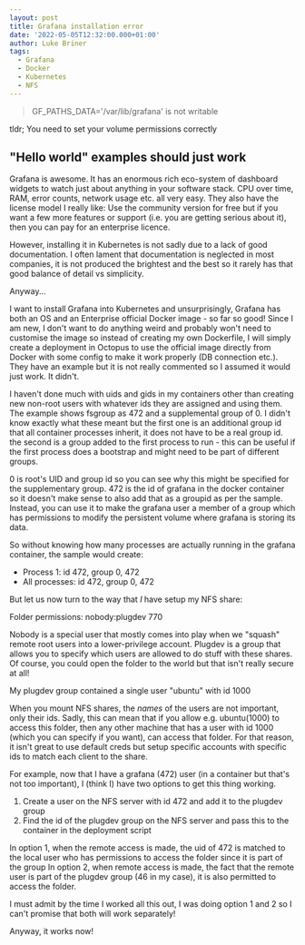 ```yaml
---
layout: post
title: Grafana installation error
date: '2022-05-05T12:32:00.000+01:00'
author: Luke Briner
tags: 
  - Grafana
  - Docker
  - Kubernetes
  - NFS
---
```


> GF_PATHS_DATA='/var/lib/grafana' is not writable

tldr; You need to set your volume permissions correctly

## "Hello world" examples should just work
Grafana is awesome. It has an enormous rich eco-system of dashboard widgets to watch just about anything in your software stack. CPU over time, RAM, error counts, network usage etc. all very easy. They also have the license model I really like: Use the community version for free but if you want a few more features or support (i.e. you are getting serious about it), then you can pay for an enterprise licence.

However, installing it in Kubernetes is not sadly due to a lack of good documentation. I often lament that documentation is neglected in most companies, it is not produced the brightest and the best so it rarely has that good balance of detail vs simplicity.

Anyway...

I want to install Grafana into Kubernetes and unsurprisingly, Grafana has both an OS and an Enterprise official Docker image - so far so good! Since I am new, I don't want to do anything weird and probably won't need to customise the image so instead of creating my own Dockerfile, I will simply create a deployment in Octopus to use the official image directly from Docker with some config to make it work properly (DB connection etc.). They have an example but it is not really commented so I assumed it would just work. It didn't.

I haven't done much with uids and gids in my containers other than creating new non-root users with whatever ids they are assigned and using them. The example shows fsgroup as 472 and a supplemental group of 0. I didn't know exactly what these meant but the first one is an additional group id that all container processes inherit, it does not have to be a real group id. the second is a group added to the first process to run - this can be useful if the first process does a bootstrap and might need to be part of different groups.

0 is root's UID and group id so you can see why this might be specified for the supplementary group. 472 is the id of grafana in the docker container so it doesn't make sense to also add that as a groupid as per the sample. Instead, you can use it to make the grafana user a member of a group which has permissions to modify the persistent volume where grafana is storing its data.

So without knowing how many processes are actually running in the grafana container, the sample would create:

* Process 1: id 472, group 0, 472
* All processes: id 472, group 0, 472

But let us now turn to the way that *I* have setup my NFS share:

Folder permissions: nobody:plugdev 770

Nobody is a special user that mostly comes into play when we "squash" remote root users into a lower-privilege account. Plugdev is a group that allows you to specify which users are allowed to do stuff with these shares. Of course, you could open the folder to the world but that isn't really secure at all!

My plugdev group contained a single user "ubuntu" with id 1000

When you mount NFS shares, the *names* of the users are not important, only their ids. Sadly, this can mean that if you allow e.g. ubuntu(1000) to access this folder, then any other machine that has a user with id 1000 (which you can specify if you want), can access that folder. For that reason, it isn't great to use default creds but setup specific accounts with specific ids to match each client to the share.

For example, now that I have a grafana (472) user (in a container but that's not too important), I (think I) have two options to get this thing working.

1. Create a user on the NFS server with id 472 and add it to the plugdev group
1. Find the id of the plugdev group on the NFS server and pass this to the container in the deployment script

In option 1, when the remote access is made, the uid of 472 is matched to the local user who has permissions to access the folder since it is part of the group
In option 2, when remote access is made, the fact that the remote user is part of the plugdev group (46 in my case), it is also permitted to access the folder.

I must admit by the time I worked all this out, I was doing option 1 and 2 so I can't promise that both will work separately!

Anyway, it works now!